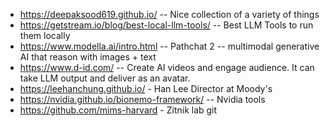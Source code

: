 + https://deepaksood619.github.io/ -- Nice collection of a variety of things
+ https://getstream.io/blog/best-local-llm-tools/ -- Best LLM Tools to run them locally
+ https://www.modella.ai/intro.html -- Pathchat 2 -- multimodal generative AI that reason with images + text
+ https://www.d-id.com/ -- Create AI videos and engage audience. It can take LLM output and deliver as an avatar.
+ https://leehanchung.github.io/ - Han Lee Director at Moody's
+ https://nvidia.github.io/bionemo-framework/  -- Nvidia tools
+ https://github.com/mims-harvard  - Zitnik lab git
